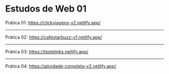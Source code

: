 # Estudos de Web 01

Prática 01: 
https://clickviagens-v2.netlify.app/

---

Prática 02:
https://cafestarbuzz-v1.netlify.app/

---

Prática 03:
https://testelinks.netlify.app/

---
Prática 04:
https://atividade-completa-v2.netlify.app/
